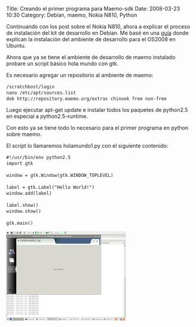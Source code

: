 Title: Creando el primer programa para Maemo-sdk
Date: 2008-03-23 10:30
Category: Debian, maemo, Nokia N810, Python

Continuando con los post sobre el Nokia N810, ahora a explicar 
el proceso de instalación del kit de desarrollo en Debian.
Me basé en una [guía](http://linuxuk.blogspot.com/2008/01/installing-os2008-development.html) donde explican la instalación del ambiente 
de desarrollo para el OS2008 en Ubuntu.


Ahora que ya se tiene el ambiente de desarrollo de maemo instalado 
probare un script básico hola mundo con gtk.

Es necesario agregar un repositorio al ambiente de maemo:
```
/scratchbost/login
nano /etc/apt/sources.list
deb http://repository.maemo.org/extras chinook free non-free
```

Luego ejecutar apt-get update e instalar todos los paquetes de python2.5 
en especial a python2.5-runtime.

Con esto ya se tiene todo lo necesario para el primer programa en python sobre maemo.

El script lo llamaremos holamundo1.py con el siguiente contenido:

```
#!/usr/bin/env python2.5
import gtk

window = gtk.Window(gtk.WINDOW_TOPLEVEL)

label = gtk.Label("Hello World!")
window.add(label)

label.show()
window.show()

gtk.main()
```


![Hola Mundo desde Maemo](./images/holamundo-maemosdk.png)
